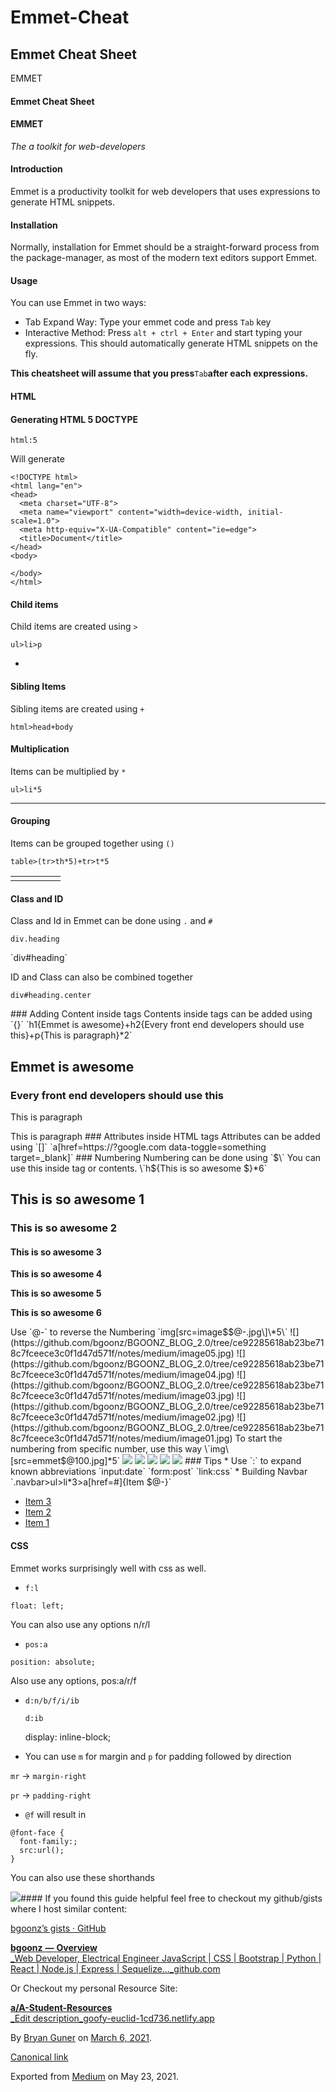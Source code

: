# Emmet-Cheat

## Emmet Cheat Sheet

EMMET

#### Emmet Cheat Sheet

#### EMMET

_The a toolkit for web-developers_

#### Introduction

Emmet is a productivity toolkit for web developers that uses expressions to generate HTML snippets.

#### Installation

Normally, installation for Emmet should be a straight-forward process from the package-manager, as most of the modern text editors support Emmet.

#### Usage

You can use Emmet in two ways:

* Tab Expand Way: Type your emmet code and press `Tab` key
* Interactive Method: Press `alt + ctrl + Enter` and start typing your expressions. This should automatically generate HTML snippets on the fly.

**This cheatsheet will assume that you press**`Tab`**after each expressions.**

#### HTML

#### Generating HTML 5 DOCTYPE

`html:5`

Will generate

```text
<!DOCTYPE html>
<html lang="en">
<head>
  <meta charset="UTF-8">
  <meta name="viewport" content="width=device-width, initial-scale=1.0">
  <meta http-equiv="X-UA-Compatible" content="ie=edge">
  <title>Document</title>
</head>
<body>

</body>
</html>
```

#### Child items

Child items are created using `>`

`ul>li>p`

* 
#### Sibling Items

Sibling items are created using `+`

`html>head+body`

#### Multiplication

Items can be multiplied by `*`

`ul>li*5`

* * * * * 
#### Grouping

Items can be grouped together using `()`

`table>(tr>th*5)+tr>t*5`

|  |  |  |  |  |
| :--- | :--- | :--- | :--- | :--- |
|  |  |  |  |  |

#### Class and ID

Class and Id in Emmet can be done using `.` and `#`

`div.heading`

 \`div\#heading\`

ID and Class can also be combined together

`div#heading.center`

 \#\#\# Adding Content inside tags Contents inside tags can be added using \`{}\` \`h1{Emmet is awesome}+h2{Every front end developers should use this}+p{This is paragraph}\*2\`

## Emmet is awesome

### Every front end developers should use this

This is paragraph

This is paragraph \#\#\# Attributes inside HTML tags Attributes can be added using \`\[\]\` \`a\[href=https://?google.com data-toggle=something target=\_blank\]\` \#\#\# Numbering Numbering can be done using \`$\` You can use this inside tag or contents. \`h${This is so awesome $}\*6\`

## This is so awesome 1

### This is so awesome 2

#### This is so awesome 3

**This is so awesome 4**

**This is so awesome 5**

**This is so awesome 6**

 Use \`@-\` to reverse the Numbering \`img\[src=image$$@-.jpg\]\*5\` ![](https://github.com/bgoonz/BGOONZ_BLOG_2.0/tree/ce92285618ab23be718c7fceece3c0f1d47d571f/notes/medium/image05.jpg) ![](https://github.com/bgoonz/BGOONZ_BLOG_2.0/tree/ce92285618ab23be718c7fceece3c0f1d47d571f/notes/medium/image04.jpg) ![](https://github.com/bgoonz/BGOONZ_BLOG_2.0/tree/ce92285618ab23be718c7fceece3c0f1d47d571f/notes/medium/image03.jpg) ![](https://github.com/bgoonz/BGOONZ_BLOG_2.0/tree/ce92285618ab23be718c7fceece3c0f1d47d571f/notes/medium/image02.jpg) ![](https://github.com/bgoonz/BGOONZ_BLOG_2.0/tree/ce92285618ab23be718c7fceece3c0f1d47d571f/notes/medium/image01.jpg) To start the numbering from specific number, use this way \`img\[src=emmet$@100.jpg\]\*5\` ![](https://github.com/bgoonz/BGOONZ_BLOG_2.0/tree/ce92285618ab23be718c7fceece3c0f1d47d571f/notes/medium/emmet100.jpg) ![](https://github.com/bgoonz/BGOONZ_BLOG_2.0/tree/ce92285618ab23be718c7fceece3c0f1d47d571f/notes/medium/emmet101.jpg) ![](https://github.com/bgoonz/BGOONZ_BLOG_2.0/tree/ce92285618ab23be718c7fceece3c0f1d47d571f/notes/medium/emmet102.jpg) ![](https://github.com/bgoonz/BGOONZ_BLOG_2.0/tree/ce92285618ab23be718c7fceece3c0f1d47d571f/notes/medium/emmet103.jpg) ![](https://github.com/bgoonz/BGOONZ_BLOG_2.0/tree/ce92285618ab23be718c7fceece3c0f1d47d571f/notes/medium/emmet104.jpg) \#\#\# Tips \* Use \`:\` to expand known abbreviations \`input:date\`  \`form:post\` \`link:css\` \* Building Navbar \`.navbar&gt;ul&gt;li\*3&gt;a\[href=\#\]{Item $@-}\`

* [Item 3](emmet-cheat.md)
* [Item 2](emmet-cheat.md)
* [Item 1](emmet-cheat.md)

#### CSS

Emmet works surprisingly well with css as well.

* `f:l`

```text
float: left;
```

You can also use any options n/r/l

* `pos:a­`

```text
position: absolute;
```

Also use any options, pos:a/r/f

* `d:n/b­/f/­i/ib`

  `d:ib`

  display: inline-block;

* You can use `m` for margin and `p` for padding followed by direction

`mr` -&gt; `margin-right`

`pr` -&gt; `padding-right`

* `@f` will result in

```text
@font-face {
  font-family:;
  src:url();
}
```

You can also use these shorthands

![](https://cdn-images-1.medium.com/max/800/1*h8hsUrJNyVRLYqBQP63DCA.png)\#\#\#\# If you found this guide helpful feel free to checkout my github/gists where I host similar content:

[bgoonz’s gists · GitHub](https://gist.github.com/bgoonz)

[**bgoonz** **—** **Overview**  
 _Web Developer, Electrical Engineer JavaScript \| CSS \| Bootstrap \| Python \| React \| Node.js \| Express \| Sequelize…_github.com](https://github.com/bgoonz)

Or Checkout my personal Resource Site:

[**a/A-Student-Resources**  
 _Edit description_goofy-euclid-1cd736.netlify.app](https://goofy-euclid-1cd736.netlify.app/)

By [Bryan Guner](https://medium.com/@bryanguner) on [March 6, 2021](https://medium.com/p/24758e628d37).

[Canonical link](https://medium.com/@bryanguner/emmet-cheat-sheet-24758e628d37)

Exported from [Medium](https://medium.com) on May 23, 2021.

